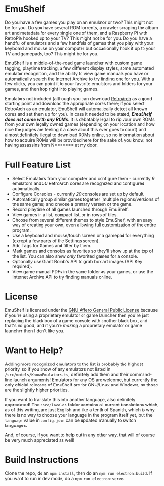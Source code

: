 # EmuShelf

Do you have a few games you play on an emulator or two? This might not be for you. Do you have several ROM torrents, a crawler scraping the album art and metadata for every single one of them, and a Raspberry Pi with RetroPie hooked up to your TV? This might not be for you. Do you have a handful of emulators and a few handfuls of games that you play with your keyboard and mouse on your computer but occasionally hook it up to your TV and gamepads, too? This might be for you.

EmuShelf is a middle-of-the-road game launcher with custom game tagging, playtime tracking, a few different display styles, some automated emulator recognition, and the ability to view game manuals you have or automatically search the Internet Archive to try finding one for you. With a few clicks, you can point it to your favorite emulators and folders for your games, and then hop right into playing games.

Emulators not included (although you can download [RetroArch](https://www.retroarch.com/) as a good starting point and download the appropriate cores there; if you select RetroArch as an emulator, EmuShelf will automatically detect all known cores and set them up for you). In case it needed to be stated, ***EmuShelf does not come with any ROMs***. It is debatably legal to rip your own ROMs from your own legally owned games (depending on your location and how nice the judges are feeling if a case about this ever goes to court) and almost definitely illegal to download ROMs online, so no information about how to acquire ROMs will be provided here for the sake of, you know, not having assassins from N\*\*\*\*\*\*\* at my door.

# Full Feature List

 * Select Emulators from your computer and configure them - currently *9* emulators and *50* RetroArch cores are recognized and configured automatically.
 * Configure Consoles - currently *20* consoles are set up by default.
 * Automatically group similar games together (multiple regions/versions of the same game) and choose a primary version of the game.
 * Record playtime of all games launched through EmuShelf.
 * View games in a list, compact list, or in rows of tiles.
 * Choose from several different themes to style EmuShelf, with an easy way of creating your own, even allowing full customization of the entire program.
 * Use a keyboard and mouse/touch screen or a gamepad for everything (except a few parts of the Settings screen).
 * Add Tags for Games and filter by them.
 * Mark games and consoles as favorites so they'll show up at the top of the list. You can also show *only* favorited games for a console.
 * Optionally use Giant Bomb's API to grab box art images (API Key required).
 * View game manual PDFs in the same folder as your games, or use the Internet Archive API to try finding manuals online.

# License

EmuShelf is licensed under the [GNU Affero General Public License](https://www.gnu.org/licenses/agpl-3.0.en.html) because if you're using a proprietary emulator or game launcher then you're just replacing the black box of a game console with another black box, and that's no good, and if you're *making* a proprietary emulator or game launcher then I don't like you.

# Want to Help?

Adding more recognized emulators to the list is probably the highest priority, so if you know of any emulators not listed in `/src/models/KnownEmulators.ts`, definitely add them and their command-line launch arguments! Emulators for any OS are welcome, but currently the only official releases of EmuShelf are for GNU/Linux and Windows, so those are the slightly higher priorities. 

If you want to translate this into another language, also definitely appreciated! The `/src/locales` folder contains all current translations which, as of this writing, are just English and like a tenth of Spanish, which is why there is no way to choose your language in the program itself yet, but the `language` value in `config.json` can be updated manually to switch languages.

And, of course, if you want to help out in any other way, that will of course be very much appreciated as well!

# Build Instructions

Clone the repo, do an `npm install`, then do an `npm run electron:build`. If you want to run in dev mode, do a `npm run electron:serve`.